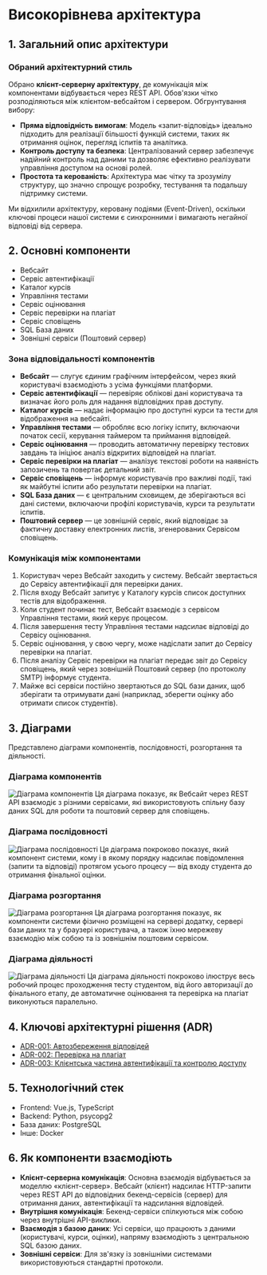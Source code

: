 # Високорівнева архітектура

## 1. Загальний опис архітектури 

### Обраний архітектурний стиль 
Обрано **клієнт-серверну архітектуру**, де комунікація між компонентами відбувається через REST API. Обов'язки чітко розподіляються між клієнтом-вебсайтом і сервером. Обгрунтування вибору:

- **Пряма відповідність вимогам**: Модель «запит-відповідь» ідеально підходить для реалізації більшості функцій системи, таких як отримання оцінок, перегляд іспитів та аналітика.
- **Контроль доступу та безпека**: Централізований сервер забезпечує надійний контроль над даними та дозволяє ефективно реалізувати управління доступом на основі ролей.
- **Простота та керованість**: Архітектура має чітку та зрозумілу структуру, що значно спрощує розробку, тестування та подальшу підтримку системи.

Ми відхилили архітектуру, керовану подіями (Event-Driven), оскільки ключові процеси нашої системи є синхронними і вимагають негайної відповіді від сервера.

## 2. Основні компоненти 

- Вебсайт
- Сервіс автентифікації
- Каталог курсів
- Управління тестами
- Сервіс оцінювання
- Сервіс перевірки на плагіат
- Сервіс сповіщень
- SQL База даних
- Зовнішні сервіси (Поштовий сервер)

### Зона відповідальності компонентів 
- **Вебсайт** — слугує єдиним графічним інтерфейсом, через який користувачі взаємодіють з усіма функціями платформи.
- **Сервіс автентифікації** — перевіряє облікові дані користувача та визначає його роль для надання відповідних прав доступу.
- **Каталог курсів** — надає інформацію про доступні курси та тести для відображення на вебсайті.
- **Управління тестами** — обробляє всю логіку іспиту, включаючи початок сесії, керування таймером та приймання відповідей.
- **Сервіс оцінювання** — проводить автоматичну перевірку тестових завдань та ініціює аналіз відкритих відповідей на плагіат.
- **Сервіс перевірки на плагіат** — аналізує текстові роботи на наявність запозичень та повертає детальний звіт.
- **Сервіс сповіщень** — інформує користувачів про важливі події, такі як майбутні іспити або результати перевірки на плагіат.
- **SQL База даних** — є центральним сховищем, де зберігаються всі дані системи, включаючи профілі користувачів, курси та результати іспитів.
- **Поштовий сервер** — це зовнішній сервіс, який відповідає за фактичну доставку електронних листів, згенерованих Сервісом сповіщень.

### Комунікація між компонентами

1. Користувач через Вебсайт заходить у систему. Вебсайт звертається до Сервісу автентифікації для перевірки даних.
2. Після входу Вебсайт запитує у Каталогу курсів список доступних тестів для відображення.
3. Коли студент починає тест, Вебсайт взаємодіє з сервісом Управління тестами, який керує процесом.
4. Після завершення тесту Управління тестами надсилає відповіді до Сервісу оцінювання.
5. Сервіс оцінювання, у свою чергу, може надіслати запит до Сервісу перевірки на плагіат.
6. Після аналізу Сервіс перевірки на плагіат передає звіт до Сервісу сповіщень, який через зовнішній Поштовий сервер (по протоколу SMTP) інформує студента.
7. Майже всі сервіси постійно звертаються до SQL бази даних, щоб зберігати та отримувати дані (наприклад, зберегти оцінку або отримати список студентів).

## 3. Діаграми

Представлено діаграми компонентів, послідовності, розгортання та діяльності.

### Діаграма компонентів
![Діаграма компонентів](./uml/uml-svgs/Component_diagram.svg)
Ця діаграма показує, як Вебсайт через REST API взаємодіє з різними сервісами, які використовують спільну базу даних SQL для роботи та поштовий сервер для сповіщень.

### Діаграма послідовності
![Діаграма послідовності](./uml/uml-svgs/Sequence_diagram.svg)
Ця діаграма покроково показує, який компонент системи, кому і в якому порядку надсилає повідомлення (запити та відповіді) протягом усього процесу — від входу студента до отримання фінальної оцінки.

### Діаграма розгортання
![Діаграма розгортання](./uml/uml-svgs/Deployment_diagram.svg)
Ця діаграма розгортання показує, як компоненти системи фізично розміщені на сервері додатку, сервері бази даних та у браузері користувача, а також їхню мережеву взаємодію між собою та із зовнішнім поштовим сервісом.

### Діаграма діяльності
![Діаграма діяльності](./uml/uml-svgs/Activity_diagram.svg)
Ця діаграма діяльності покроково ілюструє весь робочий процес проходження тесту студентом, від його авторизації до фінального етапу, де автоматичне оцінювання та перевірка на плагіат виконуються паралельно.

## 4. Ключові архітектурні рішення (ADR)

- [ADR-001: Автозбереження відповідей](../architecture/ADR-001.md)
- [ADR-002: Перевірка на плагіат](../architecture/ADR-002.md)
- [ADR-003: Клієнтська частина автентифікації та контролю доступу](../architecture/ADR-003.md)

## 5. Технологічний стек

- Frontend: Vue.js, TypeScript
- Backend: Python, psycopg2
- База даних: PostgreSQL
- Інше: Docker

## 6. Як компоненти взаємодіють

- **Клієнт-серверна комунікація**: Основна взаємодія відбувається за моделлю «клієнт-сервер». Вебсайт (клієнт) надсилає HTTP-запити через REST API до відповідних бекенд-сервісів (сервер) для отримання даних, автентифікації та надсилання відповідей.
- **Внутрішня комунікація**: Бекенд-сервіси спілкуються між собою через внутрішні API-виклики.
- **Взаємодія з базою даних**: Усі сервіси, що працюють з даними (користувачі, курси, оцінки), напряму взаємодіють з центральною SQL базою даних.
- **Зовнішні сервіси**: Для зв'язку із зовнішніми системами використовуються стандартні протоколи.